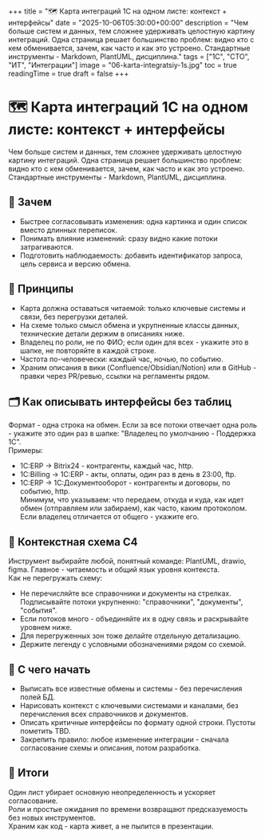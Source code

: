 +++
title = "🗺 Карта интеграций 1С на одном листе: контекст + интерфейсы"
date = "2025-10-06T05:30:00+00:00"
description = "Чем больше систем и данных, тем сложнее удерживать целостную картину интеграций. Одна страница решает большинство проблем: видно кто с кем обменивается, зачем, как часто и как это устроено. Стандартные инструменты - Markdown, PlantUML, дисциплина."
tags = ["1С", "CTO", "ИТ", "Интеграции"]
image = "06-karta-integratsiy-1s.jpg"
toc = true
readingTime = true
draft = false
+++

# 🗺 Карта интеграций 1С на одном листе: контекст + интерфейсы  
Чем больше систем и данных, тем сложнее удерживать целостную картину интеграций. Одна страница решает большинство проблем: видно кто с кем обменивается, зачем, как часто и как это устроено. Стандартные инструменты - Markdown, PlantUML, дисциплина.  
  
## 🎯 Зачем  
* Быстрее согласовывать изменения: одна картинка и один список вместо длинных переписок.  
* Понимать влияние изменений: сразу видно какие потоки затрагиваются.  
* Подготовить наблюдаемость: добавить идентификатор запроса, цель сервиса и версию обмена.  
  
## 🧭 Принципы  
* Карта должна оставаться читаемой: только ключевые системы и связи, без перегрузки деталей.  
* На схеме только смысл обмена и укрупненные классы данных, технические детали держим в описаниях ниже.  
* Владелец по роли, не по ФИО; если один для всех - укажите это в шапке, не повторяйте в каждой строке.  
* Частота по-человечески: каждый час, ночью, по событию.  
* Храним описания в вики (Confluence/Obsidian/Notion) или в GitHub - правки через PR/ревью, ссылки на регламенты рядом.  
  
## 🗂 Как описывать интерфейсы без таблиц  
Формат - одна строка на обмен. Если за все потоки отвечает одна роль - укажите это один раз в шапке: "Владелец по умолчанию - Поддержка 1С".  
Примеры:  
* 1C:ERP -> Bitrix24 - контрагенты, каждый час, http.  
* 1C:Billing -> 1C:ERP - акты, оплаты, один раз в день в 23:00, ftp.  
* 1C:ERP -> 1C:Документооборот - контрагенты и договоры, по событию, http.  
Минимум, что указываем: что передаем, откуда и куда, как идет обмен (отправляем или забираем), как часто, каким протоколом. Если владелец отличается от общего - укажите его.  
  
## 🧩 Контекстная схема C4  
Инструмент выбирайте любой, понятный команде: PlantUML, drawio, figma. Главное - читаемость и общий язык уровня контекста.  
Как не перегружать схему:  
* Не перечисляйте все справочники и документы на стрелках. Подписывайте потоки укрупненно: "справочники", "документы", "события".  
* Если потоков много - объединяйте их в одну связь и раскрывайте уровнем ниже.  
* Для перегруженных зон тоже делайте отдельную детализацию.  
* Держите легенду с условными обозначениями рядом со схемой.  
  
## 🚀 С чего начать  
* Выписать все известные обмены и системы - без перечисления полей БД.  
* Нарисовать контекст с ключевыми системами и каналами, без перечисления всех справочников и документов.  
* Описать критичные интерфейсы по формату одной строки. Пустоты пометить TBD.  
* Закрепить правило: любое изменение интеграции - сначала согласование схемы и описания, потом разработка.  
  
## 📌 Итоги  
Один лист убирает основную неопределенность и ускоряет согласование.  
Роли и простые ожидания по времени возвращают предсказуемость без новых инструментов.  
Храним как код - карта живет, а не пылится в презентации.